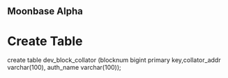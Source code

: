 ## Moonbase Alpha

# Create Table
create table dev_block_collator (blocknum bigint primary key,collator_addr varchar(100), auth_name varchar(100));